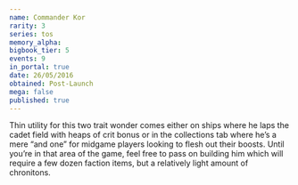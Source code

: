 ```yaml
---
name: Commander Kor
rarity: 3
series: tos
memory_alpha:
bigbook_tier: 5
events: 9
in_portal: true
date: 26/05/2016
obtained: Post-Launch
mega: false
published: true
---
```


Thin utility for this two trait wonder comes either on ships where he laps the cadet field with heaps of crit bonus or in the collections tab where he’s a mere “and one” for midgame players looking to flesh out their boosts. Until you’re in that area of the game, feel free to pass on building him which will require a few dozen faction items, but a relatively light amount of chronitons.
